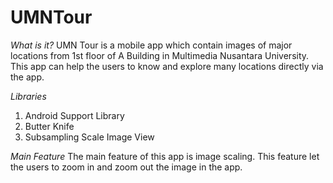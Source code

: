 # UMNTour

*What is it?*
UMN Tour is a mobile app which contain images of major locations from 1st floor of A Building in Multimedia Nusantara University. This app can help the users to know and explore many locations directly via the app.

*Libraries*
1. Android Support Library
2. Butter Knife
3. Subsampling Scale Image View

*Main Feature*
The main feature of this app is image scaling. This feature let the users to zoom in and zoom out the image in the app.
